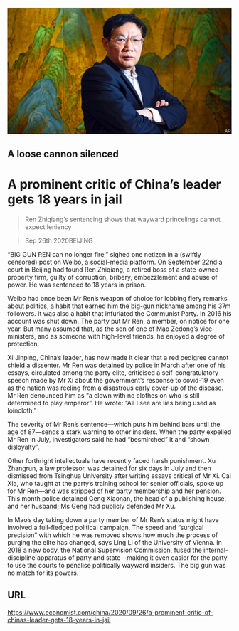 ![](./images/20200926_CNP001_0.jpg)

## A loose cannon silenced

# A prominent critic of China’s leader gets 18 years in jail

> Ren Zhiqiang’s sentencing shows that wayward princelings cannot expect leniency

> Sep 26th 2020BEIJING

“BIG GUN REN can no longer fire,” sighed one netizen in a (swiftly censored) post on Weibo, a social-media platform. On September 22nd a court in Beijing had found Ren Zhiqiang, a retired boss of a state-owned property firm, guilty of corruption, bribery, embezzlement and abuse of power. He was sentenced to 18 years in prison.

Weibo had once been Mr Ren’s weapon of choice for lobbing fiery remarks about politics, a habit that earned him the big-gun nickname among his 37m followers. It was also a habit that infuriated the Communist Party. In 2016 his account was shut down. The party put Mr Ren, a member, on notice for one year. But many assumed that, as the son of one of Mao Zedong’s vice-ministers, and as someone with high-level friends, he enjoyed a degree of protection.

Xi Jinping, China’s leader, has now made it clear that a red pedigree cannot shield a dissenter. Mr Ren was detained by police in March after one of his essays, circulated among the party elite, criticised a self-congratulatory speech made by Mr Xi about the government’s response to covid-19 even as the nation was reeling from a disastrous early cover-up of the disease. Mr Ren denounced him as “a clown with no clothes on who is still determined to play emperor”. He wrote: “All I see are lies being used as loincloth.”

The severity of Mr Ren’s sentence—which puts him behind bars until the age of 87—sends a stark warning to other insiders. When the party expelled Mr Ren in July, investigators said he had “besmirched” it and “shown disloyalty”.

Other forthright intellectuals have recently faced harsh punishment. Xu Zhangrun, a law professor, was detained for six days in July and then dismissed from Tsinghua University after writing essays critical of Mr Xi. Cai Xia, who taught at the party’s training school for senior officials, spoke up for Mr Ren—and was stripped of her party membership and her pension. This month police detained Geng Xiaonan, the head of a publishing house, and her husband; Ms Geng had publicly defended Mr Xu.

In Mao’s day taking down a party member of Mr Ren’s status might have involved a full-fledged political campaign. The speed and “surgical precision” with which he was removed shows how much the process of purging the elite has changed, says Ling Li of the University of Vienna. In 2018 a new body, the National Supervision Commission, fused the internal-discipline apparatus of party and state—making it even easier for the party to use the courts to penalise politically wayward insiders. The big gun was no match for its powers.

## URL

https://www.economist.com/china/2020/09/26/a-prominent-critic-of-chinas-leader-gets-18-years-in-jail
